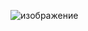 ![изображение](https://github.com/SemiletovAndrey/Pool8/assets/116448311/3e6b8577-0c62-4a38-8ddd-1e95465dd5fe)

